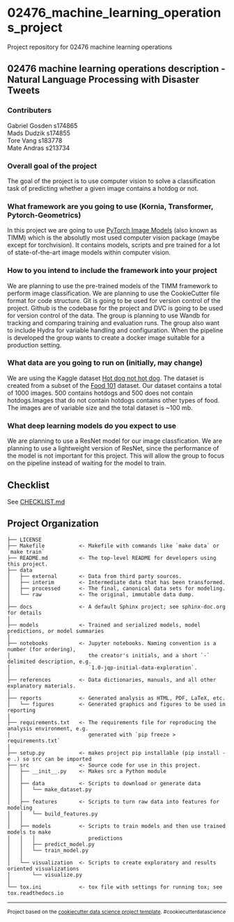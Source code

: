 02476_machine_learning_operations_project
==============================

Project repository for 02476 machine learning operations


02476 machine learning operations description - Natural Language Processing with Disaster Tweets 
------------

### Contributers 
Gabriel Gosden s174865 \
Mads Dudzik s174855 \
Tore Vang s183778\
Mate Andras s213734

### Overall goal of the project
The goal of the project is to use computer vision to solve a classification task of predicting whether a given image contains a hotdog or not.

### What framework are you going to use (Kornia, Transformer, Pytorch-Geometrics)
In this project we are going to use [PyTorch Image Models](https://github.com/rwightman/pytorch-image-models) (also known as TIMM) which is the absolutly most used computer vision package (maybe except for torchvision). It contains models, scripts and pre trained for a lot of state-of-the-art image models within computer vision.

### How to you intend to include the framework into your project
We are planning to use the pre-trained models of the TIMM framework to perform image classification. We are planning to use the CookieCutter file format for code structure. Git is going to be used for version control of the project. Github is the codebase for the project and DVC is going to be used for version control of the data. The group is planning to use Wandb for tracking and comparing training and evaluation runs. The group also want to include Hydra for variable handling and configuration. When the pipeline is developed the group wants to create a docker image suitable for a production setting.

### What data are you going to run on (initially, may change)

We are using the Kaggle dataset [Hot dog not hot dog](https://www.kaggle.com/datasets/dansbecker/hot-dog-not-hot-dog). The dataset is created from a subset of the [Food 101](https://www.kaggle.com/dansbecker/food-101) dataset. Our dataset contains a total of 1000 images. 500 contains hotdogs and 500 does not contain hotdogs.Images that do not contain hotdogs contains other types of food. The images are of variable size and the total dataset is ~100 mb.


### What deep learning models do you expect to use
We are planning to use a ResNet model for our image classfication. We are planning to use a lightweight version of ResNet, since the performance of the model is not important for this project. This will allow the group to focus on the pipeline instead of waiting for the model to train.


## Checklist
See [CHECKLIST.md](https://github.com/nielstiben/MLOPS-Project/blob/main/CHECKLIST.md)




Project Organization
------------

    ├── LICENSE
    ├── Makefile           <- Makefile with commands like `make data` or `make train`
    ├── README.md          <- The top-level README for developers using this project.
    ├── data
    │   ├── external       <- Data from third party sources.
    │   ├── interim        <- Intermediate data that has been transformed.
    │   ├── processed      <- The final, canonical data sets for modeling.
    │   └── raw            <- The original, immutable data dump.
    │
    ├── docs               <- A default Sphinx project; see sphinx-doc.org for details
    │
    ├── models             <- Trained and serialized models, model predictions, or model summaries
    │
    ├── notebooks          <- Jupyter notebooks. Naming convention is a number (for ordering),
    │                         the creator's initials, and a short `-` delimited description, e.g.
    │                         `1.0-jqp-initial-data-exploration`.
    │
    ├── references         <- Data dictionaries, manuals, and all other explanatory materials.
    │
    ├── reports            <- Generated analysis as HTML, PDF, LaTeX, etc.
    │   └── figures        <- Generated graphics and figures to be used in reporting
    │
    ├── requirements.txt   <- The requirements file for reproducing the analysis environment, e.g.
    │                         generated with `pip freeze > requirements.txt`
    │
    ├── setup.py           <- makes project pip installable (pip install -e .) so src can be imported
    ├── src                <- Source code for use in this project.
    │   ├── __init__.py    <- Makes src a Python module
    │   │
    │   ├── data           <- Scripts to download or generate data
    │   │   └── make_dataset.py
    │   │
    │   ├── features       <- Scripts to turn raw data into features for modeling
    │   │   └── build_features.py
    │   │
    │   ├── models         <- Scripts to train models and then use trained models to make
    │   │   │                 predictions
    │   │   ├── predict_model.py
    │   │   └── train_model.py
    │   │
    │   └── visualization  <- Scripts to create exploratory and results oriented visualizations
    │       └── visualize.py
    │
    └── tox.ini            <- tox file with settings for running tox; see tox.readthedocs.io


--------

<p><small>Project based on the <a target="_blank" href="https://drivendata.github.io/cookiecutter-data-science/">cookiecutter data science project template</a>. #cookiecutterdatascience</small></p>
